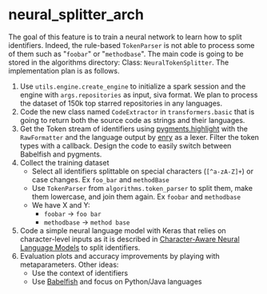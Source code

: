 # neural\_splitter\_arch

The goal of this feature is to train a neural network to learn how to split identifiers. Indeed, the rule-based `TokenParser` is not able to process some of them such as "`foobar`" or "`methodbase`". The main code is going to be stored in the algorithms directory: Class: `NeuralTokenSplitter`. The implementation plan is as follows.

1. Use `utils.engine.create_engine` to initialize a spark session and the engine with `args.repositories` as input, siva format. We plan to process the dataset of 150k top starred repositories in any languages.
2. Code the new class named `CodeExtractor` in `transformers.basic` that is going to return both the source code as strings and their languages.
3. Get the Token stream of identifiers using [pygments.highlight](http://pygments.org/docs/quickstart/) with the `RawFormatter` and the language output by [enry](https://github.com/src-d/enry) as a lexer. Filter the token types with a callback. Design the code to easily switch between Babelfish and pygments.
4. Collect the training dataset
   * Select all identifiers splittable on special characters \(`[^a-zA-Z]+`\) or case changes. Ex `foo_bar` and `methodBase`
   * Use `TokenParser` from `algorithms.token_parser` to split them, make them lowercase, and join them again. Ex `foobar` and `methodbase`
   * We have X and Y:
     * `foobar` -&gt; `foo bar`
     * `methodbase` -&gt; `method base`
5. Code a simple neural language model with Keras that relies on character-level inputs as it is described in [Character-Aware Neural Language Models](https://arxiv.org/pdf/1508.06615.pdf) to split identifiers.
6. Evaluation plots and accuracy improvements by playing with metaparameters. Other ideas:
   * Use the context of identifiers
   * Use [Babelfish](https://github.com/bblfsh) and focus on Python/Java languages

